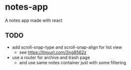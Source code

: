 # notes-app
A notes app made with react







## TODO

- add scroll-snap-type and scroll-snap-align for list view
    - see https://tinyurl.com/2ng8562z
- use a router for archive and trash page
    - and use same notes container just with some filtering
